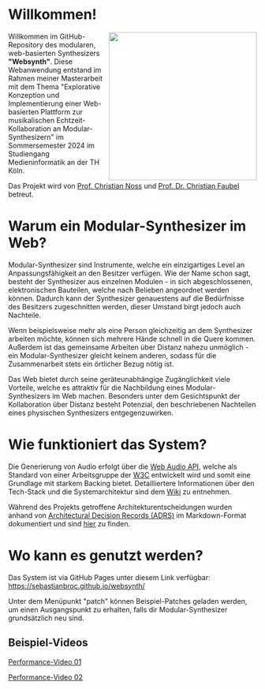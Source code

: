 # Willkommen!
<img width="300" align="right" src="https://github.com/sebastianbroc/websynth/assets/63352229/8a731d5a-95dc-42da-81fe-cc67ab6baa50"> 
Willkommen im GitHub-Repository des modularen, web-basierten Synthesizers <b>"Websynth"</b>. Diese Webanwendung entstand im Rahmen meiner Masterarbeit mit dem Thema "Explorative Konzeption und Implementierung einer Web-basierten Plattform zur musikalischen Echtzeit-Kollaboration an Modular-Synthesizern" im Sommersemester 2024 im Studiengang Medieninformatik an der TH Köln.

Das Projekt wird von [Prof. Christian Noss](https://www.th-koeln.de/personen/christian.noss/) und [Prof. Dr. Christian Faubel](https://www.th-koeln.de/personen/christian.faubel/) betreut.
<br clear="both">


# Warum ein Modular-Synthesizer im Web?
Modular-Synthesizer sind Instrumente, welche ein einzigartiges Level an Anpassungsfähigkeit an den Besitzer verfügen. Wie der Name schon sagt, besteht der Synthesizer aus einzelnen Modulen - in sich abgeschlossenen, elektronischen Bauteilen, welche nach Belieben angeordnet werden können. Dadurch kann der Synthesizer genauestens auf die Bedürfnisse des Besitzers zugeschnitten werden, dieser Umstand birgt jedoch auch Nachteile.

Wenn beispielsweise mehr als eine Person gleichzeitig an dem Synthesizer arbeiten möchte, können sich mehrere Hände schnell in die Quere kommen. Außerdem ist das gemeinsame Arbeiten über Distanz nahezu unmöglich - ein Modular-Synthesizer gleicht keinem anderen, sodass für die Zusammenarbeit stets ein örtlicher Bezug nötig ist.

Das Web bietet durch seine geräteunabhängige Zugänglichkeit viele Vorteile, welche es attraktiv für die Nachbildung eines Modular-Synthesizers im Web machen. Besonders unter dem Gesichtspunkt der Kollaboration über Distanz besteht Potenzial, den beschriebenen Nachteilen eines physischen Synthesizers entgegenzuwirken.

# Wie funktioniert das System?
Die Generierung von Audio erfolgt über die [Web Audio API](https://developer.mozilla.org/en-US/docs/Web/API/Web_Audio_API), welche als Standard von einer Arbeitsgruppe der [W3C](https://www.w3.org/) entwickelt wird und somit eine Grundlage mit starkem Backing bietet. Detailliertere Informationen über den Tech-Stack und die Systemarchitektur sind dem [Wiki](https://github.com/sebastianbroc/websynth/wiki) zu entnehmen. 

Während des Projekts getroffene Architekturentscheidungen wurden anhand von [Architectural Decision Records (ADRS)](https://adr.github.io/) im Markdown-Format dokumentiert und sind [hier](https://github.com/sebastianbroc/websynth/tree/main/docs/decisions) zu finden.

# Wo kann es genutzt werden?
Das System ist via GitHub Pages unter diesem Link verfügbar: https://sebastianbroc.github.io/websynth/

Unter dem Menüpunkt "patch" können Beispiel-Patches geladen werden, um einen Ausgangspunkt zu erhalten, falls dir Modular-Synthesizer grundsätzlich neu sind.


## Beispiel-Videos
[Performance-Video 01](https://youtu.be/sP62KJTY43U)

[Performance-Video 02](https://youtu.be/TH50pn13A24)
